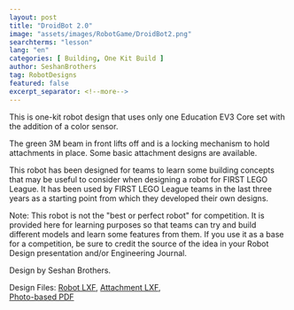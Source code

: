 ```yaml
---
layout: post
title: "DroidBot 2.0"
image: "assets/images/RobotGame/DroidBot2.png"
searchterms: "lesson"
lang: "en"
categories: [ Building, One Kit Build ]
author: SeshanBrothers
tag: RobotDesigns
featured: false
excerpt_separator: <!--more-->
---
```


This is one-kit robot design that uses only one Education EV3 Core set with the addition of a color sensor.
<!--more-->
The green 3M beam in front lifts off and is a locking mechanism to hold attachments in place. Some basic attachment designs are available.

This robot has been designed for teams to learn some building concepts that may be useful to consider when designing a robot for FIRST LEGO League. It has been used by FIRST LEGO League teams in the last three years as a starting point from which they developed their own designs.

Note: This robot is not the "best or perfect robot" for competition. It is provided here for learning purposes so that teams can try and build different models and learn some features from them. If you use it as a base for a competition, be sure to credit the source of the idea in your Robot Design presentation and/or Engineering Journal.

Design by Seshan Brothers.

Design Files:
<a href="/translations/en-us/RobotGame/DroidBot2.lxf">Robot LXF</a>,
<a href="/translations/en-us/RobotGame/Snap2.lxf">Attachment LXF</a>,  
<a href="/translations/en-us/RobotGame/DroidBot2BuildInstructions.pdf">Photo-based PDF</a>
